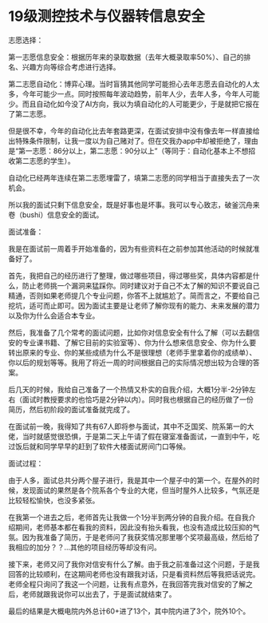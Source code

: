 # 19级测控技术与仪器转信息安全

志愿选择：

第一志愿信息安全：根据历年来的录取数据（去年大概录取率50%）、自己的排名、兴趣方向等综合考虑进行选择。

第二志愿自动化：博弈心理。当时盲猜其他同学可能担心去年志愿去自动化的人太多，今年可能少一点。同时按照每年波动趋势，前年人少，去年人多，今年人可能少。而且自动化如今没了AI方向，我以为填自动化的人可能更少，于是就把它报在了第二志愿。

但是很不幸，今年的自动化比去年套路更深，在面试安排中没有像去年一样直接给出特殊条件限制，让我一度以为自己赌对了。但在交我办app中却被拒绝了，理由是“第一志愿：86分以上，第二志愿：90分以上”（等同于：自动化基本上不想招收第二志愿的学生）。

自动化已经两年连续在第二志愿埋雷了，填第二志愿的同学相当于直接失去了一次机会。

所以我的面试只剩下信息安全，既是好事也是坏事。我可以专心致志，破釜沉舟来卷（bushi）信息安全的面试。

面试准备：

我是在面试前一周着手开始准备的，因为有些资料在之前参加其他活动的时候就准备好了。

首先，我把自己的经历进行了整理，做过哪些项目，得过哪些奖，具体内容都是什么，防止老师挑一个漏洞来猛踩你。同时建议对于自己不太了解的知识不要说自己精通，否则如果老师提几个专业问题，你答不上就尴尬了。简而言之，不要给自己挖坑，适可而止即可。因为面试主要是让老师了解你现有的能力、未来发展的潜力以及你为什么会适合本专业。

然后，我准备了几个常考的面试问题，比如你对信息安全有什么了解（可以去翻信安的专业课书籍、了解它目前的实验室等）、你为什么想来信息安全、你为什么要转出原来的专业、你的某些成绩为什么不是很理想（老师手里拿着你的成绩单）、你以后的规划等等。我用了将近一周的时间根据自己的实际情况想出较为合理的答案。

后几天的时候，我给自己准备了一个热情又朴实的自我介绍，大概1分半-2分钟左右（面试时教授要求的也恰巧是2分钟以内）。同时我也根据自己的经历做了一份简历，然后初阶段的面试准备就完成了。

在面试前一晚，我得知了共有67人即将参与面试，其中不乏国奖、院系第一的大佬，当时就感觉很恐惧，于是第二天上午请了假在寝室准备面试，一直到中午，吃过饭后就和同学早早的赶到了软件大楼面试房间门口等候。

面试过程：

由于人多，面试总共分两个屋子进行，我是其中一个屋子中的第一个。在屋外的时候，发现面试的果然是各个院系各个专业的大佬，但当时屋外人比较多，气氛还是比较轻松愉快，也没多紧张。

在我第一个进去之后，老师首先让我做一个1分半到两分钟的自我介绍。在自我介绍期间，老师基本都在看我的资料，因此没有抬头看我，也没有造成比较压抑的气氛。因为我准备了简历，于是老师问了我获奖情况那里哪个奖项最高级，然后给了我相应的加分？？...其他的项目经历等却没有问。

接下来，老师又问了我你对信安有什么了解。由于我之前准备过这个问题，于是我回答的比较顺利，在这期间老师也没有跟我对话，只是看资料然后等我把话说完。老师全程只询问了我这一个问题，让我有点意外，在我回答完我对信安的了解之后，老师就跟我说你可以出去了，于是面试就结束了。

最后的结果是大概电院内外总计60+进了13个，其中院内进了3个，院外10个。

